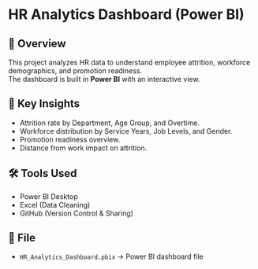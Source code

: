 # HR Analytics Dashboard (Power BI)

## 📌 Overview
This project analyzes HR data to understand employee attrition, workforce demographics, and promotion readiness.  
The dashboard is built in **Power BI** with an interactive view.

## 🔑 Key Insights
- Attrition rate by Department, Age Group, and Overtime.
- Workforce distribution by Service Years, Job Levels, and Gender.
- Promotion readiness overview.
- Distance from work impact on attrition.

## 🛠 Tools Used
- Power BI Desktop
- Excel (Data Cleaning)
- GitHub (Version Control & Sharing)

## 📂 File
- `HR_Analytics_Dashboard.pbix` → Power BI dashboard file
